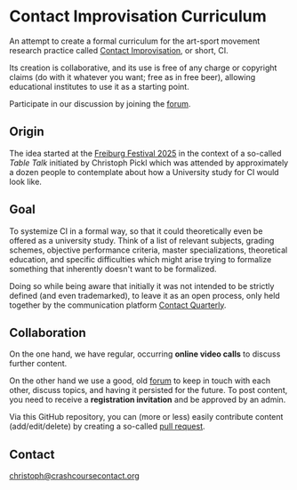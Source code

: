 # Contact Improvisation Curriculum

An attempt to create a formal curriculum for the art-sport movement research practice called [Contact Improvisation](https://en.wikipedia.org/wiki/Contact_improvisation), or short, CI.

Its creation is collaborative, and its use is free of any charge or copyright claims (do with it whatever you want; free as in free beer), allowing educational institutes to use it as a starting point.

Participate in our discussion by joining the [forum](https://contactcurriculum.freeforums.net). 

## Origin

The idea started at the [Freiburg Festival 2025](https://contactfestival.de) in the context of a so-called _Table Talk_ initiated by Christoph Pickl which was attended by approximately a dozen people to contemplate about how a University study for CI would look like.

## Goal

To systemize CI in a formal way, so that it could theoretically even be offered as a university study.
Think of a list of relevant subjects, grading schemes, objective performance criteria, master specializations, theoretical education, and specific difficulties which might arise trying to formalize something that inherently doesn't want to be formalized.

Doing so while being aware that initially it was not intended to be strictly defined (and even trademarked), to leave it as an open process, only held together by the communication platform [Contact Quarterly](https://contactquarterly.com).

## Collaboration

On the one hand, we have regular, occurring **online video calls** to discuss further content.

On the other hand we use a good, old [forum](https://contactcurriculum.freeforums.net) to keep in touch with each other, discuss topics, and having it persisted for the future. To post content, you need to receive a **registration invitation** and be approved by an admin.

Via this GitHub repository, you can (more or less) easily contribute content (add/edit/delete) by creating a so-called [pull request](https://github.blog/developer-skills/github/beginners-guide-to-github-creating-a-pull-request/).

## Contact

[christoph@crashcoursecontact.org](mailto:christoph@crashcoursecontact.org)
